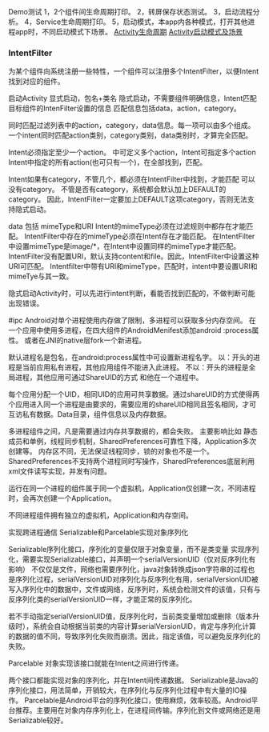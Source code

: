 Demo测试
1，2个组件间生命周期打印。
2，转屏保存状态测试。
3，启动流程分析。
4，Service生命周期打印。
5，启动模式，本app内各种模式，打开其他进程app时，不同启动模式下场景。
[Activity生命周期](https://www.jianshu.com/p/4ced02b11cf4)
[Activity启动模式及场景](https://www.jianshu.com/p/4ea4530ab847)

### IntentFilter
为某个组件向系统注册一些特性，一个组件可以注册多个IntentFilter，以便Intent找到对应的组件。

启动Activity
显式启动，包名+类名
隐式启动，不需要组件明确信息，Intent匹配目标组件的IntenFilter设置的信息
匹配信息包括data，action，category。

同时匹配过滤列表中的action，category，data信息。每一项可以由多个组成。一个intent同时匹配action类别，category类别，data类别时，才算完全匹配。

Intent必须指定至少一个action。
<intent-filter>中可定义多个action，Intent可指定多个action
Intent中指定的所有action(也可只有一个)，在<intent-filter>全部找到，匹配。

Intent如果有category，不管几个，都必须在IntentFilter中找到，才能匹配
可以没有category。
不管是否有category，系统都会默认加上DEFAULT的category。
因此，IntentFilter一定要加上DEFAULT这项category，否则无法支持隐式启动。

data 包括 mimeType和URI
Intent的mimeType必须在过滤规则中都存在才能匹配。
IntentFilter中存在的mimeType必须在Intent存在才能匹配。
在IntentFilter中设置mimeType是image/*，在Intent中设置同样的mimeType才能匹配。
IntentFilter没有配置URI，默认支持content和file。因此，IntentFilter中设置这种URI可匹配。
Intentfilter中带有URI和mimeType，匹配时，intent中要设置URI和mimeTye与其一致。

隐式启动Activity时，可以先进行intent判断，看能否找到匹配的，不做判断可能出现错误。



#ipc
Android对单个进程使用内存做了限制，多进程可以获取多分内存空间。
在一个应用中使用多进程，在四大组件的AndroidMenifest添加android :process属性。
或者在JNI的native层fork一个新进程。

默认进程名是包名，在android:process属性中可设置新进程名字。
以：开头的进程是当前应用私有进程，其他应用组件不能进入此进程。
不以：开头的进程是全局进程，其他应用可通过ShareUID的方式 和他在一个进程中。

每个应用分配一个UID，相同UID的应用可共享数据。通过shareUID的方式使得两个应用进入同一个进程是由要求的，需要应用的shareUID相同且签名相同，才可互访私有数据。Data目录，组件信息以及内存数据。

多进程组件之间，凡是需要通过内存共享数据的，都会失败。
主要影响比如
静态成员和单例，线程同步机制，SharedPreferences可靠性下降，Application多次创建等。
内存区不同，无法保证线程同步，锁的对象也不是一个。SharedPreferences不支持两个进程同时写操作，SharedPreferences底层利用xml文件读写实现，并发有问题。

运行在同一个进程的组件属于同一个虚拟机，Application仅创建一次，不同进程时，会再次创建一个Application。

不同进程组件拥有独立的虚拟机，Application和内存空间。

实现跨进程通信
Serializable和Parcelable实现对象序列化

Serializable序列化接口，序列化的变量仅限于对象变量，而不是类变量
实现序列化，需要实现Serializable接口，并声明一个serialVersionUID（仅对反序列化有影响）
不仅仅是文件，网络也需要序列化，java对象转换成json字符串的过程也是序列化过程，serialVersionUID对序列化与反序列化有用，serialVersionUID被写入序列化中的数据中，文件或网络，反序列时，系统会检测文件的该值，只有与反序列化类的serialVersionUID一样，才能正常的反序列化。

若不手动指定serialVersionUID值，反序列化时，当前类变量增加或删除（版本升级时），系统会自动根据当前类的内容计算serialVersionUID，肯定与序列化计算的数据的值不同，导致序列化失败而崩溃。因此，指定该值，可以避免反序列化的失败。

Parcelable
对象实现该接口就能在Intent之间进行传递。

两个接口都能实现对象的序列化，并在Intent间传递数据。
Serializable是Java的序列化接口，用法简单，开销较大，在序列化与反序列化过程中有大量的IO操作。
Parcelable是Android平台的序列化接口，使用麻烦，效率较高。Android平台推荐。主要用在对象内存序列化上，在进程间传输。序列化到文件或网络还是用Serializable较好。


